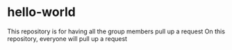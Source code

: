 # hello-world
 This repository is for having all the group members pull up a request
On this repository, everyone will pull up a request
